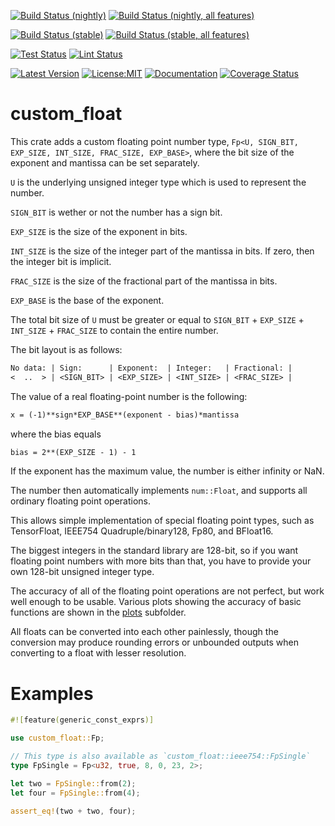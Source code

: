 [![Build Status (nightly)](https://github.com/sigurd4/custom_float/workflows/Build-nightly/badge.svg)](https://github.com/sigurd4/custom_float/actions/workflows/build-nightly.yml)
[![Build Status (nightly, all features)](https://github.com/sigurd4/custom_float/workflows/Build-nightly-all-features/badge.svg)](https://github.com/sigurd4/custom_float/actions/workflows/build-nightly-all-features.yml)

[![Build Status (stable)](https://github.com/sigurd4/custom_float/workflows/Build-stable/badge.svg)](https://github.com/sigurd4/custom_float/actions/workflows/build-stable.yml)
[![Build Status (stable, all features)](https://github.com/sigurd4/custom_float/workflows/Build-stable-all-features/badge.svg)](https://github.com/sigurd4/custom_float/actions/workflows/build-stable-all-features.yml)

[![Test Status](https://github.com/sigurd4/custom_float/workflows/Test/badge.svg)](https://github.com/sigurd4/custom_float/actions/workflows/test.yml)
[![Lint Status](https://github.com/sigurd4/custom_float/workflows/Lint/badge.svg)](https://github.com/sigurd4/custom_float/actions/workflows/lint.yml)

[![Latest Version](https://img.shields.io/crates/v/custom_float.svg)](https://crates.io/crates/custom_float)
[![License:MIT](https://img.shields.io/badge/License-MIT-yellow.svg)](https://opensource.org/licenses/MIT)
[![Documentation](https://img.shields.io/docsrs/custom_float)](https://docs.rs/custom_float)
[![Coverage Status](https://img.shields.io/codecov/c/github/sigurd4/custom_float)](https://app.codecov.io/github/sigurd4/custom_float)

# custom_float

This crate adds a custom floating point number type, `Fp<U, SIGN_BIT, EXP_SIZE, INT_SIZE, FRAC_SIZE, EXP_BASE>`, where the bit size of the exponent and mantissa can be set separately.

`U` is the underlying unsigned integer type which is used to represent the number.

`SIGN_BIT` is wether or not the number has a sign bit.

`EXP_SIZE` is the size of the exponent in bits.

`INT_SIZE` is the size of the integer part of the mantissa in bits. If zero, then the integer bit is implicit.

`FRAC_SIZE` is the size of the fractional part of the mantissa in bits.

`EXP_BASE` is the base of the exponent.

The total bit size of `U` must be greater or equal to `SIGN_BIT` + `EXP_SIZE` + `INT_SIZE` + `FRAC_SIZE` to contain the entire number.

The bit layout is as follows:
```txt
No data: | Sign:      | Exponent:  | Integer:   | Fractional: |
<  ..  > | <SIGN_BIT> | <EXP_SIZE> | <INT_SIZE> | <FRAC_SIZE> |
```

The value of a real floating-point number is the following:
```txt
x = (-1)**sign*EXP_BASE**(exponent - bias)*mantissa
```

where the bias equals
```txt
bias = 2**(EXP_SIZE - 1) - 1
```

If the exponent has the maximum value, the number is either infinity or NaN.

The number then automatically implements `num::Float`, and supports all ordinary floating point operations.

This allows simple implementation of special floating point types, such as TensorFloat, IEEE754 Quadruple/binary128, Fp80, and BFloat16.

The biggest integers in the standard library are 128-bit, so if you want floating point numbers with more bits than that, you have to provide your own 128-bit unsigned integer type.

The accuracy of all of the floating point operations are not perfect, but work well enough to be usable. Various plots showing the accuracy of basic functions are shown in the [plots](https://github.com/sigurd4/custom_float/tree/master/plots) subfolder.

All floats can be converted into each other painlessly, though the conversion may produce rounding errors or unbounded outputs when converting to a float with lesser resolution.

# Examples

```rust
#![feature(generic_const_exprs)]

use custom_float::Fp;

// This type is also available as `custom_float::ieee754::FpSingle`
type FpSingle = Fp<u32, true, 8, 0, 23, 2>;

let two = FpSingle::from(2);
let four = FpSingle::from(4);

assert_eq!(two + two, four);
```